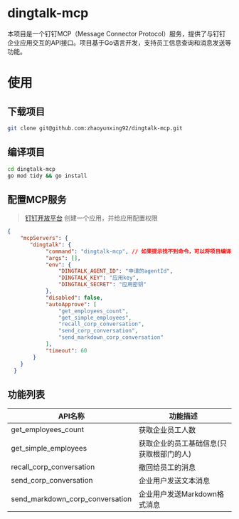 # dingtalk-mcp
本项目是一个钉钉MCP（Message Connector Protocol）服务，提供了与钉钉企业应用交互的API接口。项目基于Go语言开发，支持员工信息查询和消息发送等功能。

# 使用

## 下载项目
```bash
git clone git@github.com:zhaoyunxing92/dingtalk-mcp.git
```
## 编译项目
```bash
cd dingtalk-mcp
go mod tidy && go install
```
## 配置MCP服务

>  [钉钉开放平台](https://open-dev.dingtalk.com) 创建一个应用，并给应用配置权限

```json
{
    "mcpServers": {
       "dingtalk": {
            "command": "dingtalk-mcp", // 如果提示找不到命令，可以将项目编译后的可执行文件放在PATH中
            "args": [],
            "env": {
                "DINGTALK_AGENT_ID": "申请的agentId",
                "DINGTALK_KEY": "应用key",
                "DINGTALK_SECRET": "应用密钥"
            },
            "disabled": false,
            "autoApprove": [
                "get_employees_count",
                "get_simple_employees",
                "recall_corp_conversation",
                "send_corp_conversation",
                "send_markdown_corp_conversation"
            ],
            "timeout": 60
        }
    }
  }
```


## 功能列表

| API名称 | 功能描述 |
|---------|----------|
| get_employees_count | 获取企业员工人数 |
| get_simple_employees | 获取企业的员工基础信息(只获取根部门的人) |
| recall_corp_conversation | 撤回给员工的消息 |
| send_corp_conversation | 企业用户发送文本消息 |
| send_markdown_corp_conversation | 企业用户发送Markdown格式消息 |
